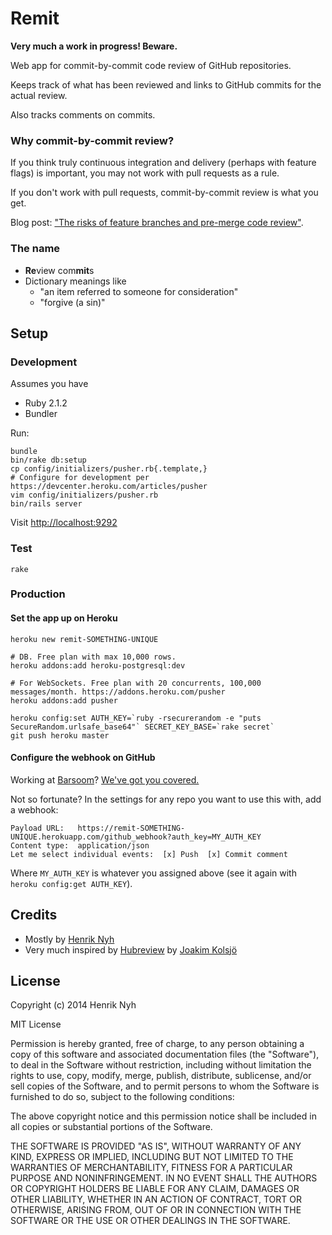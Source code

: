 # Remit

**Very much a work in progress! Beware.**

Web app for commit-by-commit code review of GitHub repositories.

Keeps track of what has been reviewed and links to GitHub commits for the actual review.

Also tracks comments on commits.

### Why commit-by-commit review?

If you think truly continuous integration and delivery (perhaps with feature flags) is important, you may not work with pull requests as a rule.

If you don't work with pull requests, commit-by-commit review is what you get.

Blog post: ["The risks of feature branches and pre-merge code review"](http://thepugautomatic.com/2014/02/code-review/).

### The name

* <b>Re</b>view com<b>mit</b>s
* Dictionary meanings like
  * "an item referred to someone for consideration"
  * "forgive (a sin)"

## Setup

### Development

Assumes you have
  * Ruby 2.1.2
  * Bundler

Run:

    bundle
    bin/rake db:setup
    cp config/initializers/pusher.rb{.template,}
    # Configure for development per https://devcenter.heroku.com/articles/pusher
    vim config/initializers/pusher.rb
    bin/rails server

Visit <http://localhost:9292>

### Test

    rake

### Production

#### Set the app up on Heroku

    heroku new remit-SOMETHING-UNIQUE

    # DB. Free plan with max 10,000 rows.
    heroku addons:add heroku-postgresql:dev

    # For WebSockets. Free plan with 20 concurrents, 100,000 messages/month. https://addons.heroku.com/pusher
    heroku addons:add pusher

    heroku config:set AUTH_KEY=`ruby -rsecurerandom -e "puts SecureRandom.urlsafe_base64"` SECRET_KEY_BASE=`rake secret`
    git push heroku master

#### Configure the webhook on GitHub

Working at [Barsoom](http://barsoom.se)? [We've got you covered.](https://github.com/barsoom/servers/wiki/Automatically-apply-webhooks-to-all-our-repos)

Not so fortunate? In the settings for any repo you want to use this with, add a webhook:

    Payload URL:   https://remit-SOMETHING-UNIQUE.herokuapp.com/github_webhook?auth_key=MY_AUTH_KEY
    Content type:  application/json
    Let me select individual events:  [x] Push  [x] Commit comment

Where `MY_AUTH_KEY` is whatever you assigned above (see it again with `heroku config:get AUTH_KEY`).


## Credits

* Mostly by [Henrik Nyh](http://henrik.nyh.se)
* Very much inspired by [Hubreview](https://github.com/joakimk/hubreview) by [Joakim Kolsjö](https://github.com/joakimk)


## License

Copyright (c) 2014 Henrik Nyh

MIT License

Permission is hereby granted, free of charge, to any person obtaining a copy of this software and associated documentation files (the "Software"), to deal in the Software without restriction, including without limitation the rights to use, copy, modify, merge, publish, distribute, sublicense, and/or sell copies of the Software, and to permit persons to whom the Software is furnished to do so, subject to the following conditions:

The above copyright notice and this permission notice shall be included in all copies or substantial portions of the Software.

THE SOFTWARE IS PROVIDED "AS IS", WITHOUT WARRANTY OF ANY KIND, EXPRESS OR IMPLIED, INCLUDING BUT NOT LIMITED TO THE WARRANTIES OF MERCHANTABILITY, FITNESS FOR A PARTICULAR PURPOSE AND NONINFRINGEMENT. IN NO EVENT SHALL THE AUTHORS OR COPYRIGHT HOLDERS BE LIABLE FOR ANY CLAIM, DAMAGES OR OTHER LIABILITY, WHETHER IN AN ACTION OF CONTRACT, TORT OR OTHERWISE, ARISING FROM, OUT OF OR IN CONNECTION WITH THE SOFTWARE OR THE USE OR OTHER DEALINGS IN THE SOFTWARE.
